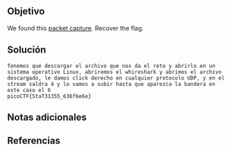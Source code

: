 ## Objetivo
We found this [packet capture](https://jupiter.challenges.picoctf.org/static/483e50268fe7e015c49caf51a69063d0/capture.pcap). Recover the flag.
## Solución
```
Tenemos que descargar el archivo que nos da el reto y abrirlo en un sistema operativo Linux, abriremos el whireshark y abrimos el archivo descargado, le damos click derecho en cualquier protocolo UDP, y en el stream saldra 4 y lo vamos a subir hasta que aparezca la bandera en este caso el 6
picoCTF{StaT31355_636f6e6e}
```
## Notas adicionales

## Referencias
